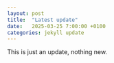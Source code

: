 ```yaml
---
layout: post
title:  "Latest update"
date:   2025-03-25 7:00:00 +0100
categories: jekyll update
---
```


This is just an update, nothing new. 
